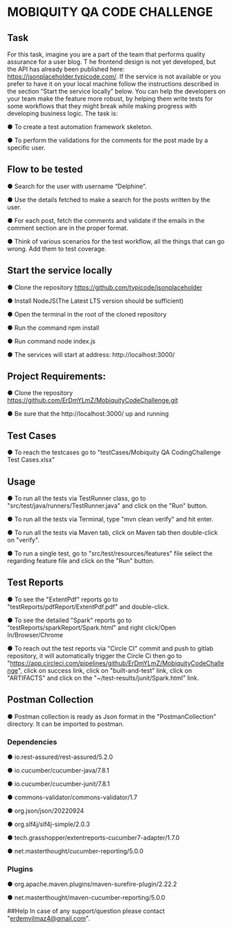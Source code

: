 # MOBIQUITY QA CODE CHALLENGE

## Task
For this task, imagine you are a part of the team that performs quality assurance for a user blog. T
he frontend design is not yet developed, but the API has already been published here: https://jsonplaceholder.typicode.com/. 
If the service is not available or you prefer to have it on your local machine follow the instructions described in the 
section “Start the service locally” below. You can help the developers on your team make the feature more robust, 
by helping them write tests for some workflows that they might break while making progress with developing business logic. 
The task is: 
  
   ● To create a test automation framework skeleton.

   ● To perform the validations for the comments for the post made by a specific user.

## Flow to be tested
   ● Search for the user with username “Delphine”. 

   ● Use the details fetched to make a search for the posts written by the user. 

   ● For each post, fetch the comments and validate if the emails in the comment section are in the proper format. 

   ● Think of various scenarios for the test workflow, all the things that can go wrong. Add them to test coverage.

## Start the service locally
   ● Clone the repository https://github.com/typicode/jsonplaceholder 

   ● Install NodeJS(The Latest LTS version should be sufficient)

   ● Open the terminal in the root of the cloned repository 

   ● Run the command npm install 

   ● Run command node index.js 

   ● The services will start at address: http://localhost:3000/

## Project Requirements:
   ● Clone the repository https://github.com/ErDmYLmZ/MobiquityCodeChallenge.git

   ● Be sure that the http://localhost:3000/ up and running

## Test Cases
   ● To reach the testcases go to "testCases/Mobiquity QA CodingChallenge Test Cases.xlsx"

## Usage
   ● To run all the tests via TestRunner class, go to "src/test/java/runners/TestRunner.java" and click on the "Run" button.

   ● To run all the tests via Terminal, type "mvn clean verify" and hit enter.

   ● To run all the tests via Maven tab, click on Maven tab then double-click on "verify".

   ● To run a single test, go to "src/test/resources/features" file select the regarding feature file and click on the "Run" button.

## Test Reports
   ● To see the "ExtentPdf" reports go to "testReports/pdfReport/ExtentPdf.pdf" and double-click.
  
   ● To see the detailed "Spark" reports go to "testReports/sparkReport/Spark.html" and right click/Open In/Browser/Chrome
  
   ● To reach out the test reports via "Circle CI" commit and push to gitlab repository, it will automatically trigger the Circle Ci then go to "https://app.circleci.com/pipelines/github/ErDmYLmZ/MobiquityCodeChallenge", click on success link, click on "built-and-test" link, click on "ARTIFACTS" and click on the "~/test-results/junit/Spark.html" link. 

## Postman Collection
   ● Postman collection is ready as Json format in the "PostmanCollection" directory. It can be imported to postman.

### Dependencies
   ● io.rest-assured/rest-assured/5.2.0

   ● io.cucumber/cucumber-java/7.8.1

   ● io.cucumber/cucumber-junit/7.8.1

   ● commons-validator/commons-validator/1.7

   ● org.json/json/20220924

   ● org.slf4j/slf4j-simple/2.0.3

   ● tech.grasshopper/extentreports-cucumber7-adapter/1.7.0

   ● net.masterthought/cucumber-reporting/5.0.0

### Plugins
   ● org.apache.maven.plugins/maven-surefire-plugin/2.22.2

   ● net.masterthought/maven-cucumber-reporting/5.0.0

##Help
   In case of any support/question please contact  "erdemyilmaz4@gmail.com".




































